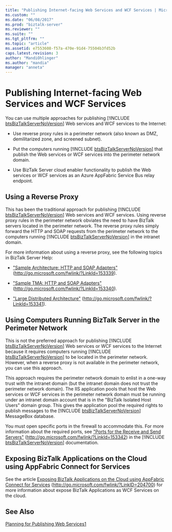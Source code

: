 ```yaml
---
title: "Publishing Internet-facing Web Services and WCF Services | Microsoft Docs"
ms.custom: ""
ms.date: "06/08/2017"
ms.prod: "biztalk-server"
ms.reviewer: ""
ms.suite: ""
ms.tgt_pltfrm: ""
ms.topic: "article"
ms.assetid: e7553608-f57a-470e-91d4-75504b3fd52b
caps.latest.revision: 3
author: "MandiOhlinger"
ms.author: "mandia"
manager: "anneta"
---
```

# Publishing Internet-facing Web Services and WCF Services
You can use multiple approaches for publishing [!INCLUDE [btsBizTalkServerNoVersion](../includes/btsbiztalkservernoversion-md.md)] Web services and WCF services to the Internet:  
  
- Use reverse proxy rules in a perimeter network (also known as DMZ, demilitarized zone, and screened subnet).  
  
- Put the computers running [!INCLUDE [btsBizTalkServerNoVersion](../includes/btsbiztalkservernoversion-md.md)] that publish the Web services or WCF services into the perimeter network domain.  
  
- Use BizTalk Server cloud enabler functionality to publish the Web services or WCF services as an Azure AppFabric Service Bus relay endpoint.  
  
## Using a Reverse Proxy  
 This has been the traditional approach for publishing [!INCLUDE [btsBizTalkServerNoVersion](../includes/btsbiztalkservernoversion-md.md)] Web services and WCF services. Using reverse proxy rules in the perimeter network obviates the need to have BizTalk servers located in the perimeter network. The reverse proxy rules simply forward the HTTP and SOAP requests from the perimeter network to the computers running [!INCLUDE [btsBizTalkServerNoVersion](../includes/btsbiztalkservernoversion-md.md)] in the intranet domain.  
  
 For more information about using a reverse proxy, see the following topics in BizTalk Server Help:  
  
-   ["Sample Architecture: HTTP and SOAP Adapters"](http://go.microsoft.com/fwlink/?LinkId=153339) (http://go.microsoft.com/fwlink/?LinkId=153339).  
  
-   ["Sample TMA: HTTP and SOAP Adapters"](http://go.microsoft.com/fwlink/?LinkId=153340) (http://go.microsoft.com/fwlink/?LinkId=153340).  
  
-   ["Large Distributed Architecture"](http://go.microsoft.com/fwlink/?LinkId=153341) (http://go.microsoft.com/fwlink/?LinkId=153341).  
  
## Using Computers Running BizTalk Server in the Perimeter Network  
 This is not the preferred approach for publishing [!INCLUDE [btsBizTalkServerNoVersion](../includes/btsbiztalkservernoversion-md.md)] Web services or WCF services to the Internet because it requires computers running [!INCLUDE [btsBizTalkServerNoVersion](../includes/btsbiztalkservernoversion-md.md)] to be located in the perimeter network. However, when a reverse proxy is not available in the perimeter network, you can use this approach.  
  
 This approach requires the perimeter network domain to enlist in a one-way trust with the intranet domain (but the intranet domain does not trust the perimeter network domain). The IIS application pools that host the Web services or WCF services in the perimeter network domain must be running under an intranet domain account that is in the "BizTalk Isolated Host Users" domain group. This gives the application pool the required rights to publish messages to the [!INCLUDE [btsBizTalkServerNoVersion](../includes/btsbiztalkservernoversion-md.md)] MessageBox database.  
  
 You must open specific ports in the firewall to accommodate this. For more information about the required ports, see ["Ports for the Receive and Send Servers"](http://go.microsoft.com/fwlink/?LinkId=153342) (<http://go.microsoft.com/fwlink/?LinkId=153342>) in the [!INCLUDE [btsBizTalkServerNoVersion](../includes/btsbiztalkservernoversion-md.md)] documentation.  
  
## Exposing BizTalk Applications on the Cloud using AppFabric Connect for Services  
 See the article [Exposing BizTalk Applications on the Cloud using AppFabric Connect for Services](http://go.microsoft.com/fwlink/?LinkID=204700) (http://go.microsoft.com/fwlink/?LinkID=204700) for more information about expose BizTalk Applications as WCF Services on the cloud.  
  
## See Also  
 [Planning for Publishing Web Services1](../technical-guides/planning-for-publishing-web-services1.md)
